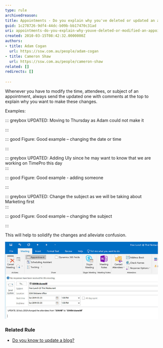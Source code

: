 ```yaml
---
type: rule
archivedreason: 
title: Appointments - Do you explain why you've deleted or updated an appointment?
guid: 1c278726-9df4-44dc-b09b-bb17470c31ad
uri: appointments-do-you-explain-why-youve-deleted-or-modified-an-appointment
created: 2010-03-15T08:42:32.0000000Z
authors:
- title: Adam Cogan
  url: https://ssw.com.au/people/adam-cogan
- title: Cameron Shaw
  url: https://ssw.com.au/people/cameron-shaw
related: []
redirects: []

---
```


Whenever you have to modify the time, attendees, or subject of an appointment, always send the updated one with comments at the top to explain why you want to make these changes.

<!--endintro-->

Examples:


::: greybox
UPDATED: Moving to Thursday as Adam could not make it

:::


::: good
Figure: Good example – changing the date or time

:::


::: greybox
UPDATED: Adding Uly since he may want to know that we are working on TimePro this day  
:::


::: good
Figure: Good example - adding someone


:::


::: greybox
UPDATED: Change the subject as we will be taking about Marketing first  
:::


::: good
Figure: Good example – changing the subject


:::




This will help to solidify the changes and alleviate confusion.

![Figure: Explaining the change that has been made using the prefix "UPDATE:". Using brackets is also an option](AppointmentWithComments.jpg)  

### Related Rule


* [Do you know to update a blog?](/do-you-know-to-update-a-blog)
